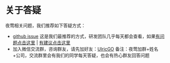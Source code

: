 # 关于答疑

夜莺相关问题，我们推荐如下答疑方式：

- [github issue](https://github.com/ccfos/nightingale/issues) 这是我们最推荐的方式，研发团队几乎每天都会查看，如果[有问题点击这里](https://github.com/ccfos/nightingale/issues/new?assignees=&labels=kind%2Fbug&template=bug_report.yml) | [有建议点击这里](https://github.com/ccfos/nightingale/issues/new?assignees=&labels=kind%2Ffeature&template=enhancement.md)
- 加入微信交流群，咨询群友，请先加好友：[UlricGO](https://www.gitlink.org.cn/UlricQin/gist/tree/master/self.jpeg) 备注：夜莺加群+姓名+公司，交流群里会有我们的同学每天答疑，也会有热心群友回答问题
